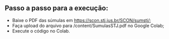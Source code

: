 ## Passo a passo para a execução: 
- Baixe o PDF das súmulas em https://scon.stj.jus.br/SCON/sumstj/;
- Faça upload do arquivo para /content/SumulasSTJ.pdf no Google Colab;
- Execute o código no Colab.
